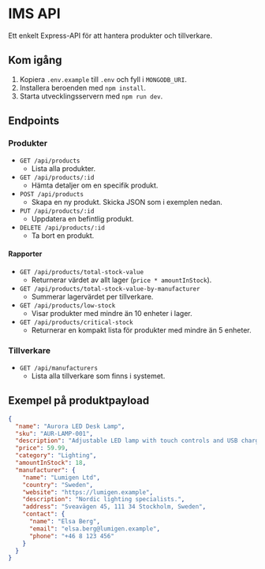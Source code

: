 # IMS API

Ett enkelt Express-API för att hantera produkter och tillverkare.

## Kom igång
1. Kopiera `.env.example` till `.env` och fyll i `MONGODB_URI`.
2. Installera beroenden med `npm install`.
3. Starta utvecklingsservern med `npm run dev`.

## Endpoints

### Produkter
- `GET /api/products`
  - Lista alla produkter.
- `GET /api/products/:id`
  - Hämta detaljer om en specifik produkt.
- `POST /api/products`
  - Skapa en ny produkt. Skicka JSON som i exemplen nedan.
- `PUT /api/products/:id`
  - Uppdatera en befintlig produkt.
- `DELETE /api/products/:id`
  - Ta bort en produkt.

#### Rapporter
- `GET /api/products/total-stock-value`
  - Returnerar värdet av allt lager (`price * amountInStock`).
- `GET /api/products/total-stock-value-by-manufacturer`
  - Summerar lagervärdet per tillverkare.
- `GET /api/products/low-stock`
  - Visar produkter med mindre än 10 enheter i lager.
- `GET /api/products/critical-stock`
  - Returnerar en kompakt lista för produkter med mindre än 5 enheter.

### Tillverkare
- `GET /api/manufacturers`
  - Lista alla tillverkare som finns i systemet.

## Exempel på produktpayload
```json
{
  "name": "Aurora LED Desk Lamp",
  "sku": "AUR-LAMP-001",
  "description": "Adjustable LED lamp with touch controls and USB charging port.",
  "price": 59.99,
  "category": "Lighting",
  "amountInStock": 18,
  "manufacturer": {
    "name": "Lumigen Ltd",
    "country": "Sweden",
    "website": "https://lumigen.example",
    "description": "Nordic lighting specialists.",
    "address": "Sveavägen 45, 111 34 Stockholm, Sweden",
    "contact": {
      "name": "Elsa Berg",
      "email": "elsa.berg@lumigen.example",
      "phone": "+46 8 123 456"
    }
  }
}
```
